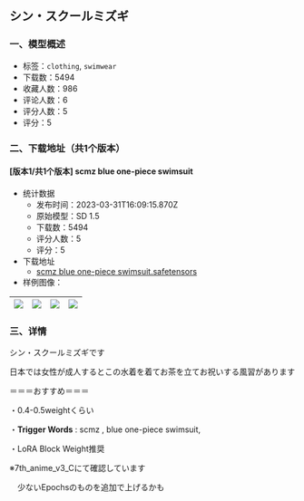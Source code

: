 ## シン・スクールミズギ
### 一、模型概述

- 标签：`clothing`, `swimwear`
- 下载数：5494
- 收藏人数：986
- 评论人数：6
- 评分人数：5
- 评分：5

### 二、下载地址（共1个版本）

#### [版本1/共1个版本] scmz blue one-piece swimsuit

- 统计数据
  - 发布时间：2023-03-31T16:09:15.870Z
  - 原始模型：SD 1.5
  - 下载数：5494
  - 评分人数：5
  - 评分：5
- 下载地址
  - [scmz blue one-piece swimsuit.safetensors](https://civitai.com/api/download/models/31306)
- 样例图像：

| <img src="https://image.civitai.com/xG1nkqKTMzGDvpLrqFT7WA/fd082061-e304-4df1-e476-61211a4d1d00/width=450/356183.jpeg" /> | <img src="https://image.civitai.com/xG1nkqKTMzGDvpLrqFT7WA/6c0e2098-8999-47b3-ba09-a0aad356e100/width=450/356188.jpeg" /> | <img src="https://image.civitai.com/xG1nkqKTMzGDvpLrqFT7WA/067b2557-54a4-4dad-60de-ae4770573100/width=450/356187.jpeg" /> | <img src="https://image.civitai.com/xG1nkqKTMzGDvpLrqFT7WA/0018713f-67ac-42e4-6609-56515632af00/width=450/356185.jpeg" /> |
| ---- | ---- | ---- | ---- |


### 三、详情
<p>シン・スクールミズギです</p><p>日本では女性が成人するとこの水着を着てお茶を立てお祝いする風習があります</p><p></p><p>＝＝＝おすすめ＝＝＝</p><p>・0.4-0.5weightくらい</p><p>・<strong>Trigger Words</strong> : scmz , blue one-piece swimsuit,</p><p>・LoRA Block Weight推奨</p><p></p><p></p><p>※7th_anime_v3_Cにて確認しています</p><p>　少ないEpochsのものを追加で上げるかも</p>